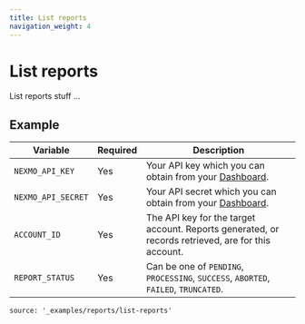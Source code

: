 ```yaml
---
title: List reports
navigation_weight: 4
---
```


# List reports

List reports stuff ...

## Example

Variable | Required | Description
----|----|----
`NEXMO_API_KEY` | Yes | Your API key which you can obtain from your [Dashboard](https://dashboard.nexmo.com/sign-in).
`NEXMO_API_SECRET` | Yes | Your API secret which you can obtain from your [Dashboard](https://dashboard.nexmo.com/sign-in).
`ACCOUNT_ID` | Yes | The API key for the target account. Reports generated, or records retrieved, are for this account.
`REPORT_STATUS` | Yes | Can be one of `PENDING`, `PROCESSING`, `SUCCESS`, `ABORTED`, `FAILED`, `TRUNCATED`.

```code_snippets
source: '_examples/reports/list-reports'
```
